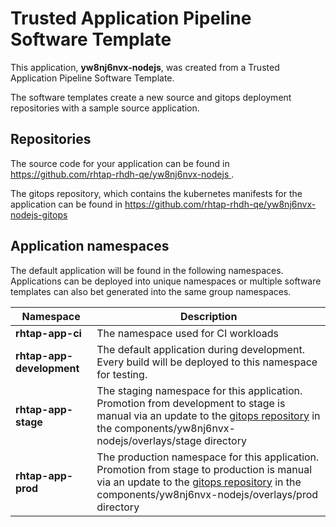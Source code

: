 # Trusted Application Pipeline Software Template

This application, **yw8nj6nvx-nodejs**, was created from a Trusted Application Pipeline Software Template.

The software templates create a new source and gitops deployment repositories with a sample source application. 

## Repositories

The source code for your application can be found in [https://github.com/rhtap-rhdh-qe/yw8nj6nvx-nodejs ](https://github.com/rhtap-rhdh-qe/yw8nj6nvx-nodejs ).
 
The gitops repository, which contains the kubernetes manifests for the application can be found in 
[https://github.com/rhtap-rhdh-qe/yw8nj6nvx-nodejs-gitops ](https://github.com/rhtap-rhdh-qe/yw8nj6nvx-nodejs-gitops ) 

## Application namespaces 

The default application will be found in the following namespaces. Applications can be deployed into unique namespaces or multiple software templates can also bet generated into the same group namespaces.  

|  Namespace   |  Description   |  
| -------- | -------- |
| **rhtap-app-ci** | The namespace used for CI workloads |
| **rhtap-app-development** | The default application during development. Every build will be deployed to this namespace for testing. |
| **rhtap-app-stage** | The staging namespace for this application. Promotion from development to stage is manual via an update to the [gitops repository](https://github.com/rhtap-rhdh-qe/yw8nj6nvx-nodejs-gitops ) in the components/yw8nj6nvx-nodejs/overlays/stage directory |
| **rhtap-app-prod** | The production namespace for this application. Promotion from stage to production is manual via an update to the [gitops repository](https://github.com/rhtap-rhdh-qe/yw8nj6nvx-nodejs-gitops ) in the components/yw8nj6nvx-nodejs/overlays/prod directory |
